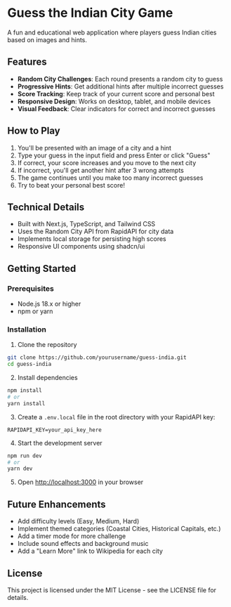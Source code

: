 # Guess the Indian City Game

A fun and educational web application where players guess Indian cities based on images and hints.

## Features

- **Random City Challenges**: Each round presents a random city to guess
- **Progressive Hints**: Get additional hints after multiple incorrect guesses
- **Score Tracking**: Keep track of your current score and personal best
- **Responsive Design**: Works on desktop, tablet, and mobile devices
- **Visual Feedback**: Clear indicators for correct and incorrect guesses

## How to Play

1. You'll be presented with an image of a city and a hint
2. Type your guess in the input field and press Enter or click "Guess"
3. If correct, your score increases and you move to the next city
4. If incorrect, you'll get another hint after 3 wrong attempts
5. The game continues until you make too many incorrect guesses
6. Try to beat your personal best score!

## Technical Details

- Built with Next.js, TypeScript, and Tailwind CSS
- Uses the Random City API from RapidAPI for city data
- Implements local storage for persisting high scores
- Responsive UI components using shadcn/ui

## Getting Started

### Prerequisites

- Node.js 18.x or higher
- npm or yarn

### Installation

1. Clone the repository
```bash
git clone https://github.com/yourusername/guess-india.git
cd guess-india
```

2. Install dependencies
```bash
npm install
# or
yarn install
```

3. Create a `.env.local` file in the root directory with your RapidAPI key:
```
RAPIDAPI_KEY=your_api_key_here
```

4. Start the development server
```bash
npm run dev
# or
yarn dev
```

5. Open [http://localhost:3000](http://localhost:3000) in your browser

## Future Enhancements

- Add difficulty levels (Easy, Medium, Hard)
- Implement themed categories (Coastal Cities, Historical Capitals, etc.)
- Add a timer mode for more challenge
- Include sound effects and background music
- Add a "Learn More" link to Wikipedia for each city

## License

This project is licensed under the MIT License - see the LICENSE file for details. 